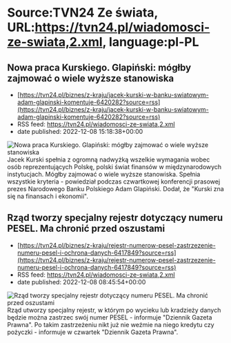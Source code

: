 # Source:TVN24 Ze świata, URL:https://tvn24.pl/wiadomosci-ze-swiata,2.xml, language:pl-PL

## Nowa praca Kurskiego. Glapiński: mógłby zajmować o wiele wyższe stanowiska
 - [https://tvn24.pl/biznes/z-kraju/jacek-kurski-w-banku-swiatowym-adam-glapinski-komentuje-6420282?source=rss](https://tvn24.pl/biznes/z-kraju/jacek-kurski-w-banku-swiatowym-adam-glapinski-komentuje-6420282?source=rss)
 - RSS feed: https://tvn24.pl/wiadomosci-ze-swiata,2.xml
 - date published: 2022-12-08 15:18:38+00:00

<img alt="Nowa praca Kurskiego. Glapiński: mógłby zajmować o wiele wyższe stanowiska" src="https://tvn24.pl/najnowsze/cdn-zdjecie-1wulgo-pap202111051m8-6420285/alternates/LANDSCAPE_1280" />
    Jacek Kurski spełnia z ogromną nadwyżką wszelkie wymagania wobec osób reprezentujących Polskę, polski świat finansów w międzynarodowych instytucjach. Mógłby zajmować o wiele wyższe stanowiska. Spełnia wszystkie kryteria - powiedział podczas czwartkowej konferencji prasowej prezes Narodowego Banku Polskiego Adam Glapiński. Dodał, że "Kurski zna się na finansach i ekonomii".

## Rząd tworzy specjalny rejestr dotyczący numeru PESEL. Ma chronić przed oszustami
 - [https://tvn24.pl/biznes/z-kraju/rejestr-numerow-pesel-zastrzezenie-numeru-pesel-i-ochrona-danych-6417849?source=rss](https://tvn24.pl/biznes/z-kraju/rejestr-numerow-pesel-zastrzezenie-numeru-pesel-i-ochrona-danych-6417849?source=rss)
 - RSS feed: https://tvn24.pl/wiadomosci-ze-swiata,2.xml
 - date published: 2022-12-08 08:45:54+00:00

<img alt="Rząd tworzy specjalny rejestr dotyczący numeru PESEL. Ma chronić przed oszustami" src="https://tvn24.pl/najnowsze/cdn-zdjecie-avm4tg-dowod-osobisty-5479600/alternates/LANDSCAPE_1280" />
    Rząd utworzy specjalny rejestr, w którym po wycieku lub kradzieży danych będzie można zastrzec swój numer PESEL - informuje "Dziennik Gazeta Prawna". Po takim zastrzeżeniu nikt już nie weźmie na niego kredytu czy pożyczki - informuje w czwartek "Dziennik Gazeta Prawna".

